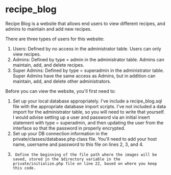 # recipe_blog

Recipe Blog is a website that allows end users to view different recipes, and admins to maintain and add new recipes.

There are three types of users for this website:
1.	Users: Defined by no access in the administrator table. Users can only view recipes.
2.	Admins: Defined by type = admin in the administrator table. Admins can maintain, add, and delete recipes.
3.	Super Admins: Defined by type = superadmin in the administrator table. Super Admins have the same access as Admins, but in addition can maintain, add, and delete other administrators.

Before you can view the website, you'll first need to:
1.	Set up your local database appropriately. I've include a recipe_blog.sql file with the appropriate database import scripts. I've not included a data import for the administrator table, so you will need to write that yourself. I would advise setting up a user and password via an initial insert statement with type = superadmin, and then updating the user from the interface so that the password in properly encrypted.
2.	Set up your DB connection information in the private/classes/database.php class file. You'll need to add your host name, username and password to this file on lines 2, 3, and 4.
3.  	Define the beginning of the file path where the images will be saved, stored in the $directory variable in the private/initialize.php file on line 22, based on where you keep this code.

